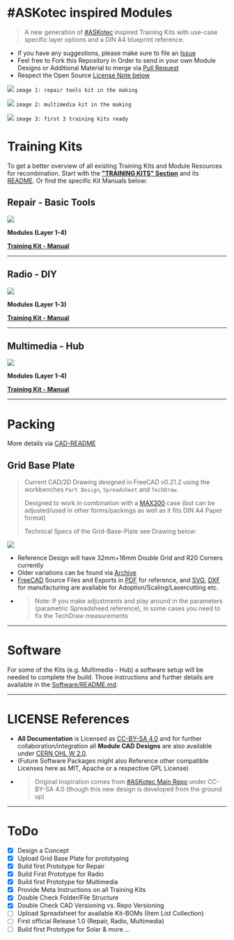 # #ASKotec inspired Modules

> A new generation of [#ASKotec](https://ASKotec.openculture.agency) inspired Training Kits with use-case specific layer options and a DIN A4 blueprint reference.

- If you have any suggestions, please make sure to file an [Issue](https://github.com/opencultureagency/ASKotec-Modules/issues)
- Feel free to Fork this Repository in Order to send in your own Module Designs or Additional Material to merge via [Pull Request](https://github.com/opencultureagency/ASKotec-Modules/pulls)
- Respect the Open Source [License Note below](README.md#license-references)

![](assets/prototyping.jpg)
`image 1: repair tools kit in the making`

![](assets/prototyping-2.jpg)
`image 2: multimedia kit in the making`

![](assets/kits/Multimedia-Radio-Repair-1.jpg)
`image 3: first 3 training kits ready`


# Training Kits

To get a better overview of all existing Training Kits and Module Resources for recombination. Start with the [**"TRAINING KITS" Section**](/KITS/) and its [README](/KITS/README.md). Or find the specific Kit Manuals below:

## Repair - Basic Tools

![](/assets/kits/Repair-Basic-Tools-1.jpg)

**Modules (Layer 1-4)**

**[Training Kit - Manual](/KITS/Repair%20-%20Basic%20Tools.md)**

---

## Radio - DIY

![](/assets/kits/Radio-DIY-1.jpg)

**Modules (Layer 1-3)**

**[Training Kit - Manual](/KITS/Radio%20-%20DIY.md)**

---

## Multimedia - Hub

![](/assets/kits/Multimedia-Hub-1.jpg)

**Modules (Layer 1-4)**

**[Training Kit - Manual](/KITS/Multimedia%20-%20Hub.md)**


---


# Packing

More details via [CAD-README](CAD/README.md)

## Grid Base Plate

> Current CAD/2D Drawing designed in FreeCAD v0.21.2 using the workbenches `Part Design`, `Spreadsheet` and `TechDraw`.
>
> Designed to work in combination with a [MAX300](https://xenotec-shop.de/produkt/max300/) case (but can be adjusted/used in other forms/packings as well as it fits DIN A4 Paper format)
>
> Technical Specs of the Grid-Base-Plate see Drawing below:

![](CAD/Grid-Base-Plate/TechnicalDrawing+16mm-white.svg)

- Reference Design will have 32mm+16mm Double Grid and R20 Corners currently
- Older variations can be found via [Archive](Archive/)
- [FreeCAD](CAD/Grid-Base-Plate/32-grid-Base-Plate+16mm.FCStd) Source Files and Exports in [PDF](CAD/Grid-Base-Plate/TechnicalDrawing+16mm.pdf) for reference, and [SVG](CAD/Grid-Base-Plate/Base-16grid-9x6+8x6+1+16mm_R20.svg), [DXF](CAD/Grid-Base-Plate/Base-16grid-9x6+8x6+1+16mm_R20.dxf) for manufacturing are available for Adoption/Scaling/Lasercutting etc.
- > Note: If you make adjustments and play around in the parameters (parametric Spreadsheed reference), in some cases you need to fix the TechDraw measurements



---


# Software

For some of the Kits (e.g. Multimedia - Hub) a software setup will be needed to complete the build. Those instructions and further details are available in the [Software/README.md](Software/README.md).


---


# LICENSE References

- **All Documentation** is Licensed as [CC-BY-SA 4.0](LICENSE_CC_BY_SA_4.0.md) and for further collaboration/integration all **Module CAD Designs** are also available under [CERN OHL W 2.0](CAD/LICENSE_cern_ohl_w_v2.txt). 
- (Future Software Packages might also Reference other compatible Licenses here as MIT, Apache or a respective GPL License)
- > Original Inspiration comes from [#ASKotec Main Repo](https://github.com/opencultureagency/ASKotec) under CC-BY-SA 4.0 (though this new design is developed from the ground up)

---

# ToDo
- [x] Design a Concept
- [x] Upload Grid Base Plate for prototyping
- [x] Build first Prototype for Repair
- [x] Build First Prototype for Radio
- [x] Build first Prototype for Multimedia
- [x] Provide Meta Instructions on all Training Kits
- [x] Double Check Folder/File Structure
- [x] Double Check CAD Versioning vs. Repo Versioning
- [ ] Upload Spreadsheet for available Kit-BOMs (Item List Collection)
- [ ] First official Release 1.0 (Repair, Radio, Multimedia)
- [ ] Build first Prototype for Solar & more ...